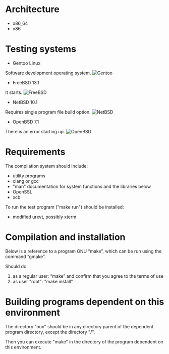 # Architecture

* x86_64
* x86

# Testing systems

* Gentoo Linux

Software development operating system.
![Gentoo](picture/Gentoo.png)

* FreeBSD 13.1

It starts.
![FreeBSD](picture/FreeBSD.png)

* NetBSD 10.1

Requires single program file build option.
![NetBSD](picture/NetBSD.png)

* OpenBSD 7.1

There is an error starting up.
![OpenBSD](picture/OpenBSD.png)

# Requirements

The compilation system should include:
* utility programs
* clang or gcc
* "man" documentation for system functions and the libraries below
* OpenSSL
* xcb

To run the test program ("make run") should be installed:
* modified [urxvt](https://github.com/overcq/rxvt-unicode), possibly xterm

# Compilation and installation

Below is a reference to a program GNU “make”, which can be run using the command “gmake”.

Should do:
1. as a regular user: “make” and confirm that you agree to the terms of use
2. as user "root": "make install"

# Building programs dependent on this environment

The directory "oux" should be in any directory parent of the dependent program directory, except the directory "/".

Then you can execute "make" in the directory of the program dependent on this environment.
